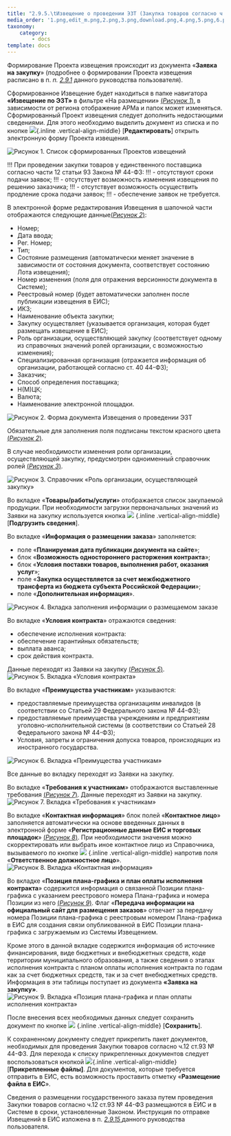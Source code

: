 ```yaml
---
title: "2.9.5.\tИзвещение о проведении ЭЗТ (Закупка товаров согласно ч.12 ст. 93 № 44-ФЗ)"
media_order: '1.png,edit_m.png,2.png,3.png,download.png,4.png,5.png,6.png,7.png,8.png,9.png,save.png'
taxonomy:
    category:
        - docs
template: docs
---
```


Формирование Проекта извещения происходит из документа «**Заявка на закупку**» (подробнее о формировании Проекта извещения расписано в п. *п. [2.9.1](/complex-operations/razmeshenie-gosudarstvennogo-zakaza/formirovanie-proektov-izveshenii-dlya-samostoyatelnogo-provedeniya-zakupok)* данного руководства пользователя).

Сформированное Извещение будет находиться в папке навигатора **«Извещение по ЭЗТ»** в фильтре «На размещении» [(*Рисунок 1*)](#ris-01), в зависимости от региона отображение АРМа и папок может изменяться. Сформированный Проект извещения следует дополнить недостающими сведениями. Для этого необходимо выделить документ из списка и по кнопке ![](edit_m.png){.inline .vertical-align-middle} [**Редактировать**] открыть электронную форму Проекта извещения.

![Рисунок 1. Список сформированных Проектов извещений](1.png?id=ris-01)

!!! При проведении закупки товаров у единственного поставщика согласно части 12 статьи 93 Закона № 44-ФЗ: 
!!! - отсутствуют сроки подачи заявок; 
!!! - отсутствует возможность изменения извещения по решению заказчика; 
!!! - отсутствует возможность осуществить продление срока подачи заявок; 
!!! - обеспечение заявок не требуется.


В электронной форме редактирования Извещения в шапочной части отображаются следующие данные[(*Рисунок 2*)](#ris-02):
-   Номер;
-   Дата ввода;
-   Рег. Номер;
-   Тип;
-   Состояние размещения (автоматически меняет значение в зависимости от состояния документа, соответствует состоянию Лота извещения);
-   Номер изменения (поля для отражения версионности документа в Системе);
-   Реестровый номер (будет автоматически заполнен после публикации извещения в ЕИС);
-   ИКЗ;
-   Наименование объекта закупки;
-   Закупку осуществляет (указывается организация, которая будет размещать извещение в ЕИС);
-   Роль организации, осуществляющей закупку (соответствует одному из справочных значений ролей организации, с возможностью изменения);
-   Специализированная организация (отражается информация об организации, работающей согласно ст. 40 44-ФЗ);
-   Заказчик;
-   Способ определения поставщика;
-   Н(М)ЦК;
-   Валюта;
-   Наименование электронной площадки.

![Рисунок 2. Форма документа Извещения о проведении ЭЗТ](2.png?id=ris-02)

Обязательные для заполнения поля подписаны текстом красного цвета [(*Рисунок 2*)](#ris-02).

В случае необходимости изменения роли организации, осуществляющей закупку, предусмотрен одноименный справочник ролей [(*Рисунок 3*)](#ris-03).

![Рисунок 3. Справочник «Роль организации, осуществляющей закупку»](3.png?id=ris-03)

Во вкладке «**Товары/работы/услуги**» отображается список закупаемой продукции. При необходимости загрузки первоначальных значений из Заявки на закупку используется кнопка ![](download.png) {.inline .vertical-align-middle} [**Подгрузить сведения**].

Во вкладке «**Информация о размещении заказа**» заполняется:
-   поле «**Планируемая дата публикации документа на сайте**»;
-   блок «**Возможность одностороннего расторжения контракта**»;
-   блок «**Условия поставки товаров, выполнения работ, оказания услуг**»;
-   поле «**Закупка осуществляется за счет межбюджетного трансферта из бюджета субъекта Российской Федерации**»;
-   поле «**Дополнительная информация**».

![Рисунок 4. Вкладка заполнения информации о размещаемом заказе](4.png?id=ris-04)

Во вкладке «**Условия контракта**» отражаются сведения:
-   обеспечение исполнения контракта:
-   обеспечение гарантийных обязательств;
-   выплата аванса;
-   срок действия контракта.

Данные переходят из Заявки на закупку [(*Рисунок 5*)](#ris-05).
![Рисунок 5. Вкладка «Условия контракта»](5.png?id=ris-05)

Во вкладке «**Преимущества участникам**» указываются:
-   предоставляемые преимущества организациям инвалидов (в соответствии со Статьей 29 Федерального закона № 44-ФЗ);
-   предоставляемые преимущества учреждениям и предприятиям уголовно-исполнительной системы (в соответствии со Статьей 28 Федерального закона № 44-ФЗ);
-   Условия, запреты и ограничения допуска товаров, происходящих из иностранного государства.

![Рисунок 6. Вкладка «Преимущества участникам»](6.png?id=ris-06)

Все данные во вкладку переходят из Заявки на закупку.

Во вкладке «**Требования к участникам**» отображаются выставленные требования [(*Рисунок 7*)](#ris-07). Данные переходят из Заявки на закупку.
![Рисунок 7. Вкладка «Требования к участникам»](7.png?id=ris-07)

Во вкладке «**Контактная информация**» блок полей «**Контактное лицо**» заполняется автоматически на основе введенных данных в электронной форме «**Регистрационные данные ЕИС и торговых площадок**» [(*Рисунок 8*)](#ris-08). При необходимости значения можно скорректировать или выбрать иное контактное лицо из Справочника, вызываемого по кнопке  ![](2-1.png) {.inline .vertical-align-middle} напротив поля «**Ответственное должностное лицо**».
![Рисунок 8. Вкладка «Контактная информация»](8.png?id=ris-08)

Во вкладке «**Позиция плана-графика и план оплаты исполнения контракта**» содержится информация о связанной Позиции плана-графика с указанием реестрового номера Плана-графика и номера Позиции из него [(*Рисунок 9*)](#ris-09). Флаг «**Передача информации на официальный сайт для размещения заказов**» отвечает за передачу номера Позиции плана-графика с реестровым номером Плана-графика в ЕИС для создания связи опубликованной в ЕИС Позиции плана-графика с загружаемым из Системы Извещением. 

Кроме этого в данной вкладке содержится информация об источнике финансирования, виде бюджетных и внебюджетных средств, коде территории муниципального образования, а также сведения о этапах исполнения контракта с планом оплаты исполнения контракта по годам как за счет бюджетных средств, так и за счет внебюджетных средств. Информация в эти таблицы поступает из документа **«Заявка на закупку»**.
![Рисунок 9. Вкладка «Позиция плана-графика и план оплаты исполнения контракта»](9.png?id=ris-09)

После внесения всех необходимых данных следует сохранить документ по кнопке ![](save.png) {.inline .vertical-align-middle} [**Сохранить**].

К сохраненному документу следует прикрепить пакет документов, необходимых для проведения Закупки товаров согласно ч.12 ст.93 № 44-ФЗ. Для перехода к списку прикрепленных документов следует воспользоваться кнопкой ![](skrepka.png){.inline .vertical-align-middle} [**Прикрепленные файлы]**. Для документов, которые требуется отправить в ЕИС, есть возможность проставить отметку «**Размещение файла в ЕИС**».

Сведения о размещении государственного заказа путем проведения Закупки товаров согласно ч.12 ст.93 № 44-ФЗ размещаются в ЕИС и в Системе в сроки, установленные Законом. Инструкция по отправке Извещений в ЕИС изложена в п. [*2.9.15* ](/complex-operations/razmeshenie-gosudarstvennogo-zakaza/otpravka-izveshenii-v-eis) данного руководства пользователя.